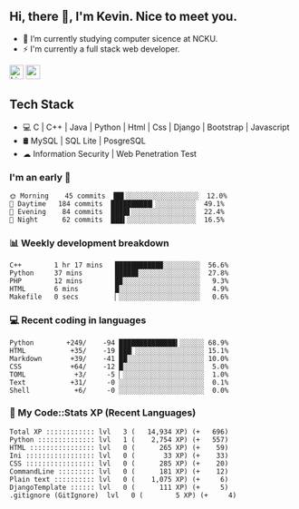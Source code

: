 ## Hi, there 👋, I'm Kevin. Nice to meet you.

- 🌱 I’m currently studying computer sicence at NCKU.
- ⚡ I'm currently a full stack web developer.

<a href="https://www.linkedin.com/in/kevin12686/"><img alt="LinkedIn" src="https://img.shields.io/badge/linkedin%20-%230077B5.svg?&style=for-the-badge&logo=linkedin&logoColor=white" height=25></a>
<a href="https://www.instagram.com/kevin12686/"><img src="https://img.shields.io/badge/instagram-3f729b?&style=for-the-badge&logo=instagram&logoColor=white" height=25></a>

## Tech Stack

* 💻 C | C++ | Java | Python | Html | Css | Django | Bootstrap | Javascript
* 🛢️ MySQL | SQL Lite | PosgreSQL
* ☁ Information Security | Web Penetration Test

### I'm an early 🐤

<!-- early_bird start -->

```text
🌞 Morning    45 commits  ██▌░░░░░░░░░░░░░░░░░░  12.0%
🌆 Daytime   184 commits  ██████████▎░░░░░░░░░░  49.1%
🌃 Evening    84 commits  ████▋░░░░░░░░░░░░░░░░  22.4%
🌙 Night      62 commits  ███▍░░░░░░░░░░░░░░░░░  16.5%
```

<!-- early_bird end -->

### 📊 Weekly development breakdown

<!-- code_time start -->

```text
C++        1 hr 17 mins   ███████████▉░░░░░░░░░  56.6%
Python     37 mins        █████▊░░░░░░░░░░░░░░░  27.8%
PHP        12 mins        █▉░░░░░░░░░░░░░░░░░░░   9.3%
HTML       6 mins         █░░░░░░░░░░░░░░░░░░░░   4.9%
Makefile   0 secs         ▏░░░░░░░░░░░░░░░░░░░░   0.6%
```

<!-- code_time end -->

### 💻 Recent coding in languages

<!-- code_diff start -->

```text
Python        +249/    -94 ██████████████▍░░░░░░ 68.9%
HTML           +35/    -19 ███▏░░░░░░░░░░░░░░░░░ 15.1%
Markdown       +39/    -41 ██░░░░░░░░░░░░░░░░░░░ 10.0%
CSS            +64/    -12 █░░░░░░░░░░░░░░░░░░░░  5.0%
TOML            +3/     -5 ▏░░░░░░░░░░░░░░░░░░░░  1.0%
Text           +31/     -0 ░░░░░░░░░░░░░░░░░░░░░  0.1%
Shell           +6/     -0 ░░░░░░░░░░░░░░░░░░░░░  0.0%
```

<!-- code_diff end -->

### 🧰 My Code::Stats XP (Recent Languages)

<!-- codestats start -->

```text
Total XP :::::::::::: lvl   3 (   14,934 XP) (+   696)
Python :::::::::::::: lvl   1 (    2,754 XP) (+   557)
HTML :::::::::::::::: lvl   0 (      265 XP) (+    59)
Ini ::::::::::::::::: lvl   0 (       33 XP) (+    33)
CSS ::::::::::::::::: lvl   0 (      285 XP) (+    20)
CommandLine ::::::::: lvl   0 (      181 XP) (+    12)
Plain text :::::::::: lvl   0 (    1,075 XP) (+     6)
DjangoTemplate :::::: lvl   0 (      111 XP) (+     5)
.gitignore (GitIgnore)  lvl   0 (        5 XP) (+     4)
```

<!-- codestats end -->
